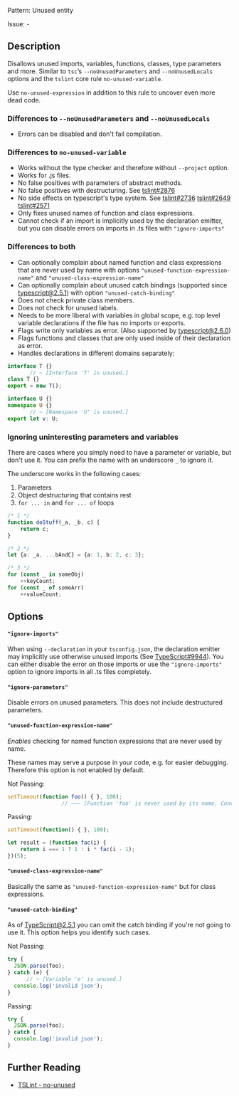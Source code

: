 Pattern: Unused entity

Issue: -

## Description

Disallows unused imports, variables, functions, classes, type parameters and more. Similar to `tsc`’s `--noUnusedParameters` and `--noUnusedLocals` options and the `tslint` core rule `no-unused-variable`.

Use `no-unused-expression` in addition to this rule to uncover even more dead code.

### Differences to `--noUnusedParameters` and `--noUnusedLocals`

* Errors can be disabled and don't fail compilation.

### Differences to `no-unused-variable`

* Works without the type checker and therefore without `--project` option.
* Works for .js files.
* No false positives with parameters of abstract methods.
* No false positives with destructuring. See [tslint#2876](https://github.com/palantir/tslint/issues/2876)
* No side effects on typescript's type system. See [tslint#2736](https://github.com/palantir/tslint/issues/2736) [tslint#2649](https://github.com/palantir/tslint/issues/2649) [tslint#2571](https://github.com/palantir/tslint/issues/2571)
* Only fixes unused names of function and class expressions.
* Cannot check if an import is implicitly used by the declaration emitter, but you can disable errors on imports in .ts files with `"ignore-imports"`

### Differences to both

* Can optionally complain about named function and class expressions that are never used by name with options `"unused-function-expression-name"` and `"unused-class-expression-name"`
* Can optionally complain about unused catch bindings (supported since typescript@2.5.1) with option `"unused-catch-binding"`
* Does not check private class members.
* Does not check for unused labels.
* Needs to be more liberal with variables in global scope, e.g. top level variable declarations if the file has no imports or exports.
* Flags write only variables as error. (Also supported by typescript@2.6.0)
* Flags functions and classes that are only used inside of their declaration as error.
* Handles declarations in different domains separately:

```ts
interface T {}
       // ~ [Interface 'T' is unused.]
class T {}
export = new T();

interface U {}
namespace U {}
       // ~ [Namespace 'U' is unused.]
export let v: U;
```

### Ignoring uninteresting parameters and variables

There are cases where you simply need to have a parameter or variable, but don't use it. You can prefix the name with an underscore `_` to ignore it.

The underscore works in the following cases:

1. Parameters
2. Object destructuring that contains rest
3. `for ... in` and `for ... of` loops

```ts
/* 1 */
function doStuff(_a, _b, c) {
    return c;
}

/* 2 */
let {a: _a, ...bAndC} = {a: 1, b: 2, c: 3};

/* 3 */
for (const _ in someObj)
    ++keyCount;
for (const _ of someArr)
    ++valueCount;
```

## Options

#### `"ignore-imports"`

When using `--declaration` in your `tsconfig.json`, the declaration emitter may implicitly use otherwise unused imports (See [TypeScript#9944](https://github.com/Microsoft/TypeScript/issues/9944)). You can either disable the error on those imports or use the `"ignore-imports"` option to ignore imports in all .ts files completely.

#### `"ignore-parameters"`

Disable errors on unused parameters. This does not include destructured parameters.

#### `"unused-function-expression-name"`

*Enables* checking for named function expressions that are never used by name.

These names may serve a purpose in your code, e.g. for easier debugging. Therefore this option is not enabled by default.

Not Passing:

```ts
setTimeout(function foo() { }, 100);
                 // ~~~ [Function 'foo' is never used by its name. Convert it to an anonymous function expression.]
```

Passing:

```ts
setTimeout(function() { }, 100);

let result = (function fac(i) {
    return i === 1 ? 1 : i * fac(i - 1);
})(5);
```

#### `"unused-class-expression-name"`

Basically the same as `"unused-function-expression-name"` but for class expressions.

#### `"unused-catch-binding"`

As of TypeScript@2.5.1 you can omit the catch binding if you're not going to use it. This option helps you identify such cases.

Not Passing:

```ts
try {
  JSON.parse(foo);
} catch (e) {
      // ~ [Variable 'e' is unused.]
  console.log('invalid json');
}
```

Passing:

```ts
try {
  JSON.parse(foo);
} catch {
  console.log('invalid json');
}
```

## Further Reading

* [TSLint - no-unused](https://github.com/ajafff/tslint-consistent-codestyle/blob/master/docs/no-unused.md)